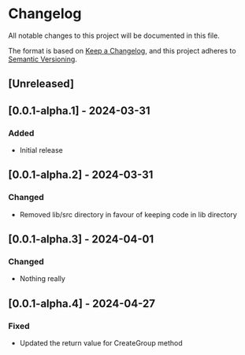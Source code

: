 # Changelog

All notable changes to this project will be documented in this file.

The format is based on [Keep a Changelog](https://keepachangelog.com/en/1.0.0/),
and this project adheres to [Semantic Versioning](https://semver.org/spec/v2.0.0.html).

## [Unreleased]

## [0.0.1-alpha.1] - 2024-03-31

### Added

- Initial release

## [0.0.1-alpha.2] - 2024-03-31

### Changed

- Removed lib/src directory in favour of keeping code in lib directory

## [0.0.1-alpha.3] - 2024-04-01

### Changed

- Nothing really

## [0.0.1-alpha.4] - 2024-04-27

### Fixed

- Updated the return value for CreateGroup method

<!-- template
## [Version] - Date

### Added

- New features

### Changed

- Changes in existing functionality

### Deprecated

- Soon-to-be removed features

### Removed

- Now removed features

### Fixed

- Bug fixes

### Security

- In case of vulnerabilities
-->
